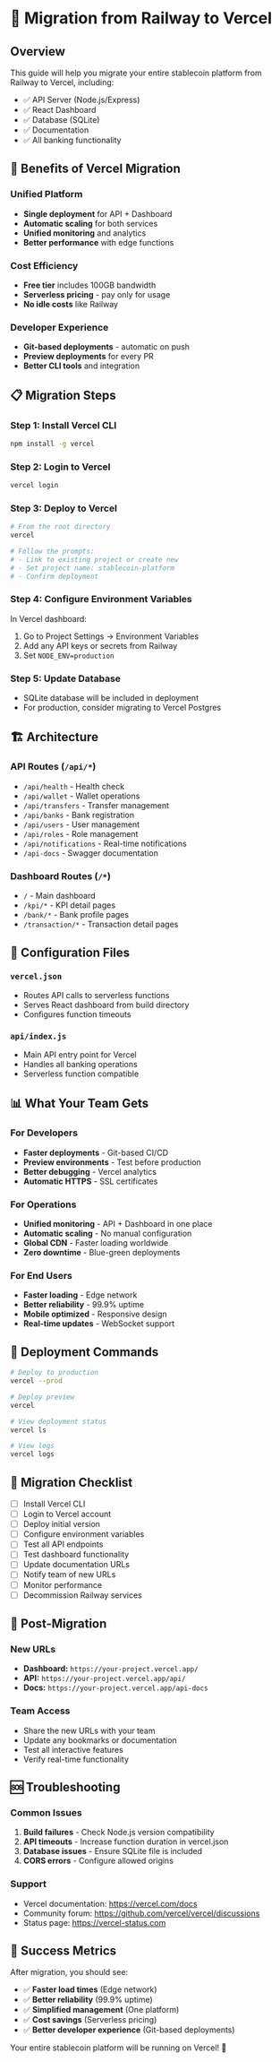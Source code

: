 # 🚀 Migration from Railway to Vercel

## Overview
This guide will help you migrate your entire stablecoin platform from Railway to Vercel, including:
- ✅ API Server (Node.js/Express)
- ✅ React Dashboard
- ✅ Database (SQLite)
- ✅ Documentation
- ✅ All banking functionality

## 🎯 Benefits of Vercel Migration

### Unified Platform
- **Single deployment** for API + Dashboard
- **Automatic scaling** for both services
- **Unified monitoring** and analytics
- **Better performance** with edge functions

### Cost Efficiency
- **Free tier** includes 100GB bandwidth
- **Serverless pricing** - pay only for usage
- **No idle costs** like Railway

### Developer Experience
- **Git-based deployments** - automatic on push
- **Preview deployments** for every PR
- **Better CLI tools** and integration

## 📋 Migration Steps

### Step 1: Install Vercel CLI
```bash
npm install -g vercel
```

### Step 2: Login to Vercel
```bash
vercel login
```

### Step 3: Deploy to Vercel
```bash
# From the root directory
vercel

# Follow the prompts:
# - Link to existing project or create new
# - Set project name: stablecoin-platform
# - Confirm deployment
```

### Step 4: Configure Environment Variables
In Vercel dashboard:
1. Go to Project Settings → Environment Variables
2. Add any API keys or secrets from Railway
3. Set `NODE_ENV=production`

### Step 5: Update Database
- SQLite database will be included in deployment
- For production, consider migrating to Vercel Postgres

## 🏗️ Architecture

### API Routes (`/api/*`)
- `/api/health` - Health check
- `/api/wallet` - Wallet operations
- `/api/transfers` - Transfer management
- `/api/banks` - Bank registration
- `/api/users` - User management
- `/api/roles` - Role management
- `/api/notifications` - Real-time notifications
- `/api-docs` - Swagger documentation

### Dashboard Routes (`/*`)
- `/` - Main dashboard
- `/kpi/*` - KPI detail pages
- `/bank/*` - Bank profile pages
- `/transaction/*` - Transaction detail pages

## 🔧 Configuration Files

### `vercel.json`
- Routes API calls to serverless functions
- Serves React dashboard from build directory
- Configures function timeouts

### `api/index.js`
- Main API entry point for Vercel
- Handles all banking operations
- Serverless function compatible

## 📊 What Your Team Gets

### For Developers
- **Faster deployments** - Git-based CI/CD
- **Preview environments** - Test before production
- **Better debugging** - Vercel analytics
- **Automatic HTTPS** - SSL certificates

### For Operations
- **Unified monitoring** - API + Dashboard in one place
- **Automatic scaling** - No manual configuration
- **Global CDN** - Faster loading worldwide
- **Zero downtime** - Blue-green deployments

### For End Users
- **Faster loading** - Edge network
- **Better reliability** - 99.9% uptime
- **Mobile optimized** - Responsive design
- **Real-time updates** - WebSocket support

## 🚀 Deployment Commands

```bash
# Deploy to production
vercel --prod

# Deploy preview
vercel

# View deployment status
vercel ls

# View logs
vercel logs
```

## 🔄 Migration Checklist

- [ ] Install Vercel CLI
- [ ] Login to Vercel account
- [ ] Deploy initial version
- [ ] Configure environment variables
- [ ] Test all API endpoints
- [ ] Test dashboard functionality
- [ ] Update documentation URLs
- [ ] Notify team of new URLs
- [ ] Monitor performance
- [ ] Decommission Railway services

## 🎉 Post-Migration

### New URLs
- **Dashboard:** `https://your-project.vercel.app/`
- **API:** `https://your-project.vercel.app/api/`
- **Docs:** `https://your-project.vercel.app/api-docs`

### Team Access
- Share the new URLs with your team
- Update any bookmarks or documentation
- Test all interactive features
- Verify real-time functionality

## 🆘 Troubleshooting

### Common Issues
1. **Build failures** - Check Node.js version compatibility
2. **API timeouts** - Increase function duration in vercel.json
3. **Database issues** - Ensure SQLite file is included
4. **CORS errors** - Configure allowed origins

### Support
- Vercel documentation: https://vercel.com/docs
- Community forum: https://github.com/vercel/vercel/discussions
- Status page: https://vercel-status.com

## 🎯 Success Metrics

After migration, you should see:
- ✅ **Faster load times** (Edge network)
- ✅ **Better reliability** (99.9% uptime)
- ✅ **Simplified management** (One platform)
- ✅ **Cost savings** (Serverless pricing)
- ✅ **Better developer experience** (Git-based deployments)

Your entire stablecoin platform will be running on Vercel! 🚀 